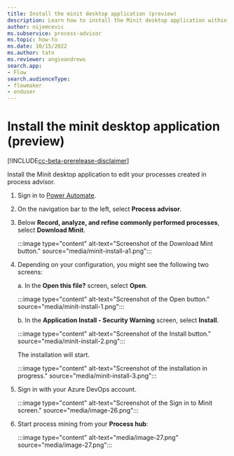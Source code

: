 ```yaml
---
title: Install the minit desktop application (preview)
description: Learn how to install the Minit desktop application within process advisor.
author: nijemcevic
ms.subservice: process-advisor
ms.topic: how-to
ms.date: 10/15/2022
ms.author: tatn
ms.reviewer: angieandrews
search.app:
- Flow
search.audienceType:
- flowmaker
- enduser
---
```


# Install the minit desktop application (preview)

[!INCLUDE[cc-beta-prerelease-disclaimer](../includes/cc-beta-prerelease-disclaimer.md)]

Install the Minit desktop application to edit your processes created in process advisor. 

1.	Sign in to [Power Automate](https://flow.microsoft.com).

1. On the navigation bar to the left, select **Process advisor**.

1. Below **Record, analyze, and refine commonly performed processes**, select **Download Minit**.

   :::image type="content" alt-text="Screenshot of the Download Mint button." source="media/minit-install-a1.png":::

1. Depending on your configuration, you might see the following two screens:

   a. In the **Open this file?** screen, select **Open**.

    :::image type="content" alt-text="Screenshot of the Open button." source="media/minit-install-1.png":::

    b. In the **Application Install - Security Warning** screen, select **Install**.

    :::image type="content" alt-text="Screenshot of the Install button." source="media/minit-install-2.png":::

   The installation will start.

   :::image type="content" alt-text="Screenshot of the installation in progress." source="media/minit-install-3.png":::

 1. Sign in with your Azure DevOps account.

    :::image type="content" alt-text="Screenshot of the Sign in to Minit screen." source="media/image-26.png":::

1. Start process mining from your **Process hub**:

   :::image type="content" alt-text="media/image-27.png" source="media/image-27.png":::


